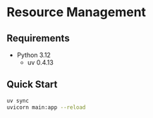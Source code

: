 # Resource Management

## Requirements

- Python 3.12 
    - uv 0.4.13

## Quick Start

```bash
uv sync
uvicorn main:app --reload
```
